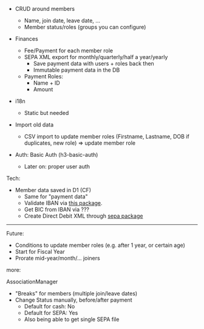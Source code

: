 * CRUD around members
  * Name, join date, leave date, ...
  * Member status/roles (groups you can configure)
* Finances
  * Fee/Payment for each member role
  * SEPA XML export for monthly/quarterly/half a year/yearly
    * Save payment data with users + roles back then
    * Immutable payment data in the DB
  * Payment Roles:
    * Name + ID
    * Amount

* i18n
  * Static but needed

* Import old data
  * CSV import to update member roles (Firstname, Lastname, DOB if duplicates, new role) => update member role

* Auth: Basic Auth (h3-basic-auth)
  * Later on: proper user auth

Tech:

* Member data saved in D1 (CF)
  * Same for "payment data"
  * Validate IBAN via [this package](https://github.com/Simplify/ibantools).
  * Get BIC from IBAN via ???
  * Create Direct Debit XML through [sepa package](https://www.npmjs.com/package/sepa#creating-an-xml-directdebit-document)
---

Future:
  * Conditions to update member roles (e.g. after 1 year, or certain age)
  * Start for Fiscal Year
  * Prorate mid-year/month/... joiners

more:

AssociationManager

* "Breaks" for members (multiple join/leave dates)
* Change Status manually, before/after payment
  * Default for cash: No
  * Default for SEPA: Yes 
  * Also being able to get single SEPA file